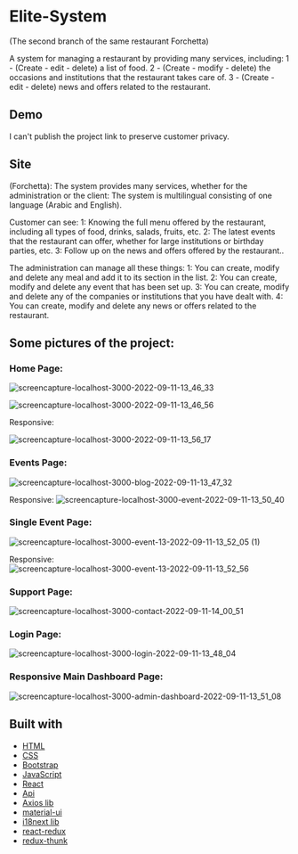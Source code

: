 # Elite-System

(The second branch of the same restaurant Forchetta)

A system for managing a restaurant by providing many services, including: 1 - (Create - edit - delete) a list of food. 2 - (Create - modify - delete) the occasions and institutions that the restaurant takes care of. 3 - (Create - edit - delete) news and offers related to the restaurant.




## Demo
I can't publish the project link to preserve customer privacy.



## Site
(Forchetta): The system provides many services, whether for the administration or the client:
The system is multilingual consisting of one language (Arabic and English).

Customer can see:
1: Knowing the full menu offered by the restaurant, including all types of food, drinks, salads, fruits, etc.
2: The latest events that the restaurant can offer, whether for large institutions or birthday parties, etc.
3: Follow up on the news and offers offered by the restaurant..

The administration can manage all these things:
1: You can create, modify and delete any meal and add it to its section in the list.
2: You can create, modify and delete any event that has been set up.
3: You can create, modify and delete any of the companies or institutions that you have dealt with.
4: You can create, modify and delete any news or offers related to the restaurant.


## Some pictures of the project:
### Home Page:

![screencapture-localhost-3000-2022-09-11-13_46_33](https://user-images.githubusercontent.com/67224257/189526131-7a39f51c-cf31-413c-b8d6-fcb479ea6c06.png)

![screencapture-localhost-3000-2022-09-11-13_46_56](https://user-images.githubusercontent.com/67224257/189526145-5276263a-075a-4c5c-87e9-ff168c31db83.png)

Responsive:

![screencapture-localhost-3000-2022-09-11-13_56_17](https://user-images.githubusercontent.com/67224257/189526269-2a20b31b-08fa-423c-a08a-fd70c8738330.png)

### Events Page:

![screencapture-localhost-3000-blog-2022-09-11-13_47_32](https://user-images.githubusercontent.com/67224257/189526349-c14fd850-65ba-4283-b64d-4a6ba8f291e2.png)

Responsive:
![screencapture-localhost-3000-event-2022-09-11-13_50_40](https://user-images.githubusercontent.com/67224257/189526360-98630de7-f26a-43cd-85f3-d82a25ad3f5b.png)

### Single Event Page:

![screencapture-localhost-3000-event-13-2022-09-11-13_52_05 (1)](https://user-images.githubusercontent.com/67224257/189526375-0aec931c-dad5-43cb-af7f-f6ac6906327e.png)

Responsive: 
![screencapture-localhost-3000-event-13-2022-09-11-13_52_56](https://user-images.githubusercontent.com/67224257/189526383-73fc5439-9a72-45ab-a56b-c4fcb707ba68.png)


### Support Page:

![screencapture-localhost-3000-contact-2022-09-11-14_00_51](https://user-images.githubusercontent.com/67224257/189526416-9ca3cabb-5820-4df8-a08b-a847860c1f37.png)


### Login Page:

![screencapture-localhost-3000-login-2022-09-11-13_48_04](https://user-images.githubusercontent.com/67224257/189526456-3b6c07ae-b664-42bf-b8d3-5f187c01380d.png)


### Responsive Main Dashboard Page:

![screencapture-localhost-3000-admin-dashboard-2022-09-11-13_51_08](https://user-images.githubusercontent.com/67224257/189526462-90a58cc0-3f08-44b4-b0a8-75498b1566d2.png)




## Built with 

- [HTML](https://html.com/)
- [CSS](https://css-tricks.com/) 
- [Bootstrap](http://getbootstrap.com/)
- [JavaScript](https://www.javascript.com/)
- [React](https://reactjs.org/)
- [Api](http://getbootstrap.com/)
- [Axios lib](https://www.api.org/)
- [material-ui](https://mui.com/)
- [i18next lib](https://www.i18next.com/)
- [react-redux](https://react-redux.js.org/)
- [redux-thunk](https://redux.js.org/usage/writing-logic-thunks)
